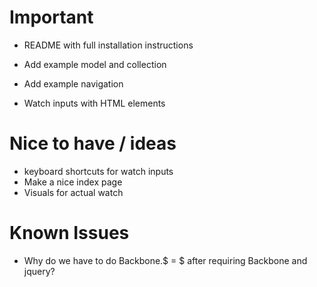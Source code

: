 # Important

- README with full installation instructions

- Add example model and collection
- Add example navigation
- Watch inputs with HTML elements

# Nice to have / ideas
- keyboard shortcuts for watch inputs
- Make a nice index page
- Visuals for actual watch

# Known Issues
- Why do we have to do Backbone.$ = $ after requiring Backbone and jquery?
